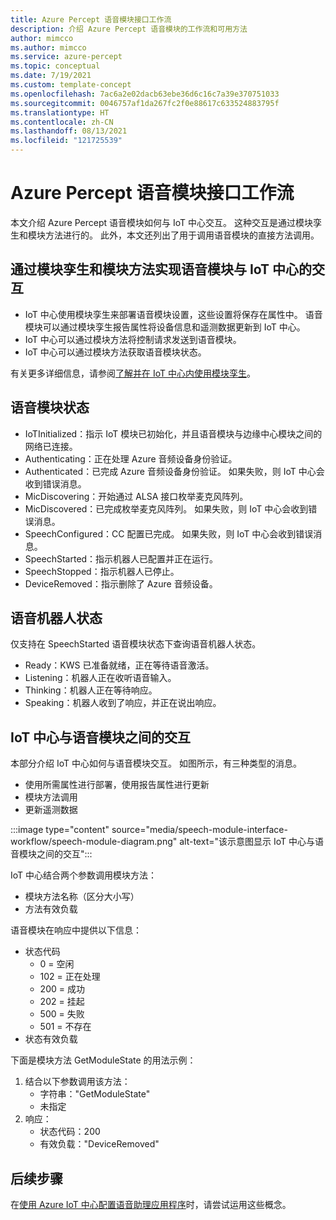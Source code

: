 ```yaml
---
title: Azure Percept 语音模块接口工作流
description: 介绍 Azure Percept 语音模块的工作流和可用方法
author: mimcco
ms.author: mimcco
ms.service: azure-percept
ms.topic: conceptual
ms.date: 7/19/2021
ms.custom: template-concept
ms.openlocfilehash: 7ac6a2e02dacb63ebe36d6c16c7a39e370751033
ms.sourcegitcommit: 0046757af1da267fc2f0e88617c633524883795f
ms.translationtype: HT
ms.contentlocale: zh-CN
ms.lasthandoff: 08/13/2021
ms.locfileid: "121725539"
---
```

# <a name="azure-percept-speech-module-interface-workflow"></a>Azure Percept 语音模块接口工作流

本文介绍 Azure Percept 语音模块如何与 IoT 中心交互。 这种交互是通过模块孪生和模块方法进行的。 此外，本文还列出了用于调用语音模块的直接方法调用。

## <a name="speech-module-interaction-with-iot-hub-via-module-twin-and-module-method"></a>通过模块孪生和模块方法实现语音模块与 IoT 中心的交互
- IoT 中心使用模块孪生来部署语音模块设置，这些设置将保存在属性中。 语音模块可以通过模块孪生报告属性将设备信息和遥测数据更新到 IoT 中心。
- IoT 中心可以通过模块方法将控制请求发送到语音模块。
- IoT 中心可以通过模块方法获取语音模块状态。

有关更多详细信息，请参阅[了解并在 IoT 中心内使用模块孪生](../iot-hub/iot-hub-devguide-module-twins.md)。


## <a name="speech-module-states"></a>语音模块状态
- IoTInitialized：指示 IoT 模块已初始化，并且语音模块与边缘中心模块之间的网络已连接。
- Authenticating：正在处理 Azure 音频设备身份验证。
- Authenticated：已完成 Azure 音频设备身份验证。 如果失败，则 IoT 中心会收到错误消息。
- MicDiscovering：开始通过 ALSA 接口枚举麦克风阵列。
- MicDiscovered：已完成枚举麦克风阵列。 如果失败，则 IoT 中心会收到错误消息。
- SpeechConfigured：CC 配置已完成。 如果失败，则 IoT 中心会收到错误消息。
- SpeechStarted：指示机器人已配置并正在运行。
- SpeechStopped：指示机器人已停止。
- DeviceRemoved：指示删除了 Azure 音频设备。


## <a name="speech-bot-states"></a>语音机器人状态
仅支持在 SpeechStarted 语音模块状态下查询语音机器人状态。
- Ready：KWS 已准备就绪，正在等待语音激活。
- Listening：机器人正在收听语音输入。
- Thinking：机器人正在等待响应。
- Speaking：机器人收到了响应，并正在说出响应。

## <a name="interaction-between-iot-hub-and-the-speech-module"></a>IoT 中心与语音模块之间的交互 
本部分介绍 IoT 中心如何与语音模块交互。 如图所示，有三种类型的消息。
- 使用所需属性进行部署，使用报告属性进行更新
- 模块方法调用
- 更新遥测数据

:::image type="content" source="media/speech-module-interface-workflow/speech-module-diagram.png" alt-text="该示意图显示 IoT 中心与语音模块之间的交互":::

IoT 中心结合两个参数调用模块方法：
- 模块方法名称（区分大小写）
- 方法有效负载

语音模块在响应中提供以下信息：
- 状态代码
    - 0 = 空闲
    - 102 = 正在处理
    - 200 = 成功
    - 202 = 挂起
    - 500 = 失败
    - 501 = 不存在
- 状态有效负载

下面是模块方法 GetModuleState 的用法示例：
1. 结合以下参数调用该方法：
    - 字符串："GetModuleState"
    - 未指定
1. 响应：
    - 状态代码：200
    - 有效负载："DeviceRemoved"

## <a name="next-steps"></a>后续步骤
在[使用 Azure IoT 中心配置语音助理应用程序](./how-to-configure-voice-assistant.md)时，请尝试运用这些概念。